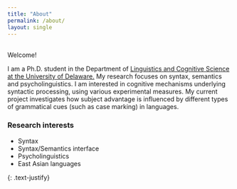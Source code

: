 ```yaml
---
title: "About"
permalink: /about/
layout: single
---
```

<br>
Welcome!

I am a Ph.D. student in the Department of [Linguistics and Cognitive Science at the University of Delaware.](https://www.lingcogsci.udel.edu) My research focuses on syntax, semantics and psycholinguistics. I am interested in cognitive mechanisms underlying syntactic processing, using various experimental measures. My current project investigates how subject advantage is influenced by different types of grammatical cues (such as case marking) in languages.


### Research interests

- Syntax
- Syntax/Semantics interface
- Psycholinguistics
- East Asian languages

{: .text-justify}
